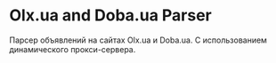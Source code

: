 # Olx.ua and Doba.ua Parser

Парсер объявлений на сайтах Olx.ua и Doba.ua. С использованием динамического прокси-сервера.